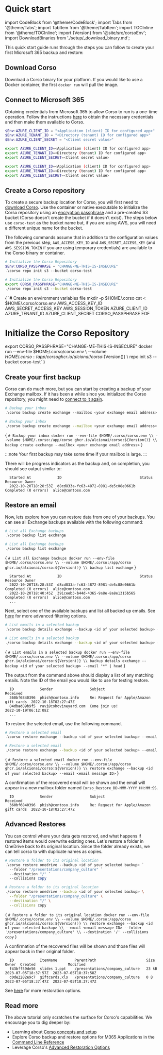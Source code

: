 # Quick start

import CodeBlock from '@theme/CodeBlock';
import Tabs from '@theme/Tabs';
import TabItem from '@theme/TabItem';
import TOCInline from '@theme/TOCInline';
import {Version} from '@site/src/corsoEnv';
import DownloadBinaries from './setup/_download_binary.md';

This quick start guide runs through the steps you can follow to create your first Microsoft 365 backup and restore:

<TOCInline toc={toc} maxHeadingLevel={2}/>

## Download Corso

Download a Corso binary for your platform. If you would like to use a Docker container, the first `docker run` will
pull the image.

<DownloadBinaries />

## Connect to Microsoft 365

Obtaining credentials from Microsoft 365 to allow Corso to run is a one-time operation. Follow the instructions
[here](../setup/m365-access) to obtain the necessary credentials and then make them available to Corso.

<Tabs groupId="os">
<TabItem value="win" label="Powershell">

  ```powershell
  $Env:AZURE_CLIENT_ID = "<Application (client) ID for configured app>"
  $Env:AZURE_TENANT_ID = "<Directory (tenant) ID for configured app>"
  $Env:AZURE_CLIENT_SECRET = "<Client secret value>"
  ```

</TabItem>
<TabItem value="unix" label="Linux/macOS">

   ```bash
   export AZURE_CLIENT_ID=<Application (client) ID for configured app>
   export AZURE_TENANT_ID=<Directory (tenant) ID for configured app>
   export AZURE_CLIENT_SECRET=<Client secret value>
   ```

</TabItem>
<TabItem value="docker" label="Docker">

   ```bash
   export AZURE_CLIENT_ID=<Application (client) ID for configured app>
   export AZURE_TENANT_ID=<Directory (tenant) ID for configured app>
   export AZURE_CLIENT_SECRET=<Client secret value>
   ```

</TabItem>
</Tabs>

## Create a Corso repository

To create a secure backup location for Corso, you will first need to [download Corso](../setup/download).
Use the container or native executable to initialize the Corso repository using an
[encryption passphrase](../setup/configuration#environment-variables) and a pre-created S3 bucket (Corso doesn't create
the bucket if it doesn't exist). The steps below use `corso-test` as the bucket name but, if you are using AWS, you
will need a different unique name for the bucket.

The following commands assume that in addition to the configuration values from the previous step, `AWS_ACCESS_KEY_ID`
and `AWS_SECRET_ACCESS_KEY` (and `AWS_SESSION_TOKEN` if you are using temporary credentials) are available to the
Corso binary or container.

<Tabs groupId="os">
<TabItem value="win" label="Powershell">

  ```powershell
  # Initialize the Corso Repository
  $Env:CORSO_PASSPHRASE = "CHANGE-ME-THIS-IS-INSECURE"
  .\corso repo init s3 --bucket corso-test
  ```

</TabItem>
<TabItem value="unix" label="Linux/macOS">

  ```bash
  # Initialize the Corso Repository
  export CORSO_PASSPHRASE="CHANGE-ME-THIS-IS-INSECURE"
  ./corso repo init s3 --bucket corso-test
  ```

</TabItem>
<TabItem value="docker" label="Docker">

<!-- vale Vale.Spelling = NO -->
<!-- markdownlint-disable MD022 MD025 MD033 -->

<CodeBlock language="bash">{
`# Create an environment variables file
mkdir -p $HOME/.corso
cat <<EOF > $HOME/.corso/corso.env
AWS_ACCESS_KEY_ID
AWS_SECRET_ACCESS_KEY
AWS_SESSION_TOKEN
AZURE_CLIENT_ID
AZURE_TENANT_ID
AZURE_CLIENT_SECRET
CORSO_PASSPHRASE
EOF
  
# Initialize the Corso Repository
export CORSO_PASSPHRASE="CHANGE-ME-THIS-IS-INSECURE"
docker run --env-file $HOME/.corso/corso.env \\
  --volume $HOME/.corso:/app/corso ghcr.io/alcionai/corso:${Version()} \\
  repo init s3 --bucket corso-test`
}</CodeBlock>

<!-- markdownlint-enable MD022 MD025 MD033 -->
<!-- vale Vale.Spelling = YES -->

</TabItem>
</Tabs>

## Create your first backup

Corso can do much more, but you can start by creating a backup of your Exchange mailbox. If it has been a while since
you initialized the Corso repository, you might need to [connect to it again](../setup/repos#connect-to-a-repository).

<Tabs groupId="os">
<TabItem value="win" label="Powershell">

  ```powershell
  # Backup your inbox
  .\corso backup create exchange --mailbox <your exchange email address>
  ```

</TabItem>
<TabItem value="unix" label="Linux/macOS">

  ```bash
  # Backup your inbox
  ./corso backup create exchange --mailbox <your exchange email address>
  ```

</TabItem>
<TabItem value="docker" label="Docker">

<CodeBlock language="bash">{
`# Backup your inbox
docker run --env-file $HOME/.corso/corso.env \\
  --volume $HOME/.corso:/app/corso ghcr.io/alcionai/corso:${Version()} \\
  backup create exchange --mailbox <your exchange email address>`
}</CodeBlock>

</TabItem>
</Tabs>

:::note
Your first backup may take some time if your mailbox is large.
:::

There will be progress indicators as the backup and, on completion, you should see output similar to:

```text
  Started At            ID                                    Status                Resource Owner
  2022-10-20T18:28:53Z  d8cd833a-fc63-4872-8981-de5c08e0661b  Completed (0 errors)  alice@contoso.com
```

## Restore an email

Now, lets explore how you can restore data from one of your backups. You can see all Exchange backups available with
the following command:

<Tabs groupId="os">
<TabItem value="win" label="Powershell">

  ```powershell
  # List all Exchange backups
  .\corso backup list exchange
  ```

</TabItem>
<TabItem value="unix" label="Linux/macOS">

  ```bash
  # List all Exchange backups
  ./corso backup list exchange
  ```

</TabItem>
<TabItem value="docker" label="Docker">

<CodeBlock language="bash">{
`# List all Exchange backups
docker run --env-file $HOME/.corso/corso.env \\
  --volume $HOME/.corso:/app/corso ghcr.io/alcionai/corso:${Version()} \\
  backup list exchange`
}</CodeBlock>

</TabItem>
</Tabs>

```text
  Started At            ID                                    Status                Resource Owner
  2022-10-20T18:28:53Z  d8cd833a-fc63-4872-8981-de5c08e0661b  Completed (0 errors)  alice@contoso.com
  2022-10-20T18:40:45Z  391ceeb3-b44d-4365-9a8e-8a8e1315b565  Completed (0 errors)  alice@contoso.com
  ...
```

Next, select one of the available backups and list all backed up emails. See
[here](../cli/corso-backup-details-exchange) for more advanced filtering options.

<Tabs groupId="os">
<TabItem value="win" label="Powershell">

  ```powershell
  # List emails in a selected backup
  .\corso backup details exchange --backup <id of your selected backup> --email "*" | Select-Object -First 5
  ```

</TabItem>
<TabItem value="unix" label="Linux/macOS">

  ```bash
  # List emails in a selected backup
  ./corso backup details exchange --backup <id of your selected backup> --email "*" | head
  ```

</TabItem>
<TabItem value="docker" label="Docker">

<CodeBlock language="bash">{
`# List emails in a selected backup
docker run --env-file $HOME/.corso/corso.env \\
  --volume $HOME/.corso:/app/corso ghcr.io/alcionai/corso:${Version()} \\
  backup details exchange --backup <id of your selected backup> --email "*" | head`
}</CodeBlock>

</TabItem>
</Tabs>

The output from the command above should display a list of any matching emails. Note the ID
of the email you would like to use for testing restore.

```text
  ID            Sender                 Subject                                  Received
  360bf6840396  phish@contoso.info     Re: Request for Apple/Amazon gift cards  2022-10-18T02:27:47Z
  84dbad89b9f5  ravi@cohovineyard.com  Come join us!                            2022-10-19T06:12:08Z
  ...
```

To restore the selected email, use the following command.

<Tabs groupId="os">
<TabItem value="win" label="Powershell">

  ```powershell
  # Restore a selected email
  .\corso restore exchange --backup <id of your selected backup> --email <email message ID>
  ```

</TabItem>
<TabItem value="unix" label="Linux/macOS">

  ```bash
  # Restore a selected email
  ./corso restore exchange --backup <id of your selected backup> --email <email message ID>
  ```

</TabItem>
<TabItem value="docker" label="Docker">

<CodeBlock language="bash">{
`# Restore a selected email
docker run --env-file $HOME/.corso/corso.env \\
  --volume $HOME/.corso:/app/corso ghcr.io/alcionai/corso:${Version()} \\
  restore exchange --backup <id of your selected backup> --email <email message ID>`
}</CodeBlock>

</TabItem>
</Tabs>

A confirmation of the recovered email will be shown and the email will appear in a new mailbox folder named `Corso_Restore_DD-MMM-YYYY_HH:MM:SS`.

```text
  ID            Sender                 Subject                                  Received
  360bf6840396  phish@contoso.info     Re: Request for Apple/Amazon gift cards  2022-10-18T02:27:47Z
```

## Advanced Restores

You can control where your data gets restored, and what happens if restored items would overwrite existing
ones. Let's restore a folder in OneDrive back to its original location. Since the folder already exists, we can
tell corso to with duplicate names as copies.

<Tabs groupId="os">
<TabItem value="win" label="Powershell">

  ```powershell
  # Restore a folder to its original location
  .\corso restore onedrive --backup <id of your selected backup> `
    --folder "/presentations/company_culture" `
    --destination "/" `
    --collisions copy
  ```

</TabItem>
<TabItem value="unix" label="Linux/macOS">

  ```bash
  # Restore a folder to its original location
  ./corso restore onedrive --backup <id of your selected backup> \
    --folder "/presentations/company_culture" \
    --destination "/" \
    --collisions copy
  ```

</TabItem>
<TabItem value="docker" label="Docker">

<CodeBlock language="bash">{
  `# Restore a folder to its original location
docker run --env-file $HOME/.corso/corso.env \\
  --volume $HOME/.corso:/app/corso ghcr.io/alcionai/corso:${Version()} \\
  restore exchange --backup <id of your selected backup> \\
  --email <email message ID> --folder '/presentations/company_culture' \\
  --destination '/' --collisions copy`
}</CodeBlock>

</TabItem>
</Tabs>

A confirmation of the recovered files will be shown and those files will appear back in their original folder.

```text
  ID            ItemName        ParentPath                       Size    Owner  Created               Modified
  f43bff59de56  slides 1.ppt    /presentations/company_culture   23 kB          2023-07-05T18:37:57Z  2023-07-05T18:37:58Z
  c0de2282e9c7  giftcards.xls   /presentations/company_culture   0 B            2023-07-05T18:37:47Z  2023-07-05T18:37:47Z
```

See [here](../setup/restore-options) for more restoration options.

## Read more

The above tutorial only scratches the surface for Corso's capabilities. We encourage you to dig deeper by:

* Learning about [Corso concepts and setup](../setup/concepts)
* Explore Corso backup and restore options for M365 Applications in the [Command Line Reference](../cli/corso)
* Leverage Corso's [Advanced Restoration Options](../setup/restore-options)
